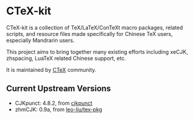 CTeX-kit
========

CTeX-kit is a collection of TeX/LaTeX/ConTeXt macro packages, related scripts,
and resource files made specifically for Chinese TeX users, especially
Mandrarin users.

This project aims to bring together many existing efforts including xeCJK,
zhspacing, LuaTeX related Chinese support, etc.

It is maintained by [CTeX][ctex] community.

[ctex]: http://www.ctex.org

Current Upstream Versions
-------------------------

* CJKpunct: 4.8.2, from [cjkpunct]
* zhmCJK: 0.9a, from [leo-liu/tex-pkg][zhmcjk]

[cjkpunct]: http://bbs.ctex.org/viewthread.php?tid=49516&page=1&fromuid=56635#pid344946
[zhmcjk]: https://github.com/leo-liu/tex-pkg/commit/589985d67fab11f3d1cb249a070deba6863a5077
